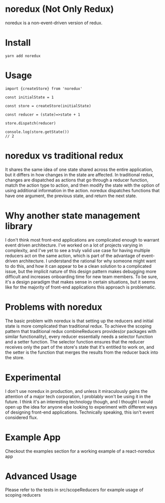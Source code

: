 # noredux (Not Only Redux)

noredux is a non-event-driven version of redux. 

# Install

```
yarn add noredux
```

# Usage

```
import {createStore} from 'noredux'

const initialState = 1

const store = createStore(initialState)

const reducer = (state)=>state + 1

store.dispatch(reducer)

console.log(store.getState())
// 2
```

# noredux vs traditional redux

It shares the same idea of one state shared across the entire application, but it differs in how changes in the state are affected. In traditional redux, changes are dispatched as actions that go through a reducer function, match the action type to action, and then modify the state with the option of using additional information in the action. noredux dispatches functions that have one argument, the previous state, and return the next state.

# Why another state management library

I don't think most front-end applications are complicated enough to warrant event driven architecture. I've worked on a lot of projects varying in complexity, and I've yet to see a truly valid use case for having multiple reducers act on the same action, which is part of the advantage of event-driven architecture. I understand the rational for why someone might want to do this, and how it can appear to be a clean solution to a complicated issue, but the implicit nature of this design pattern makes debugging more difficult and increases onboarding time for new team members. To be sure, it's a design paradigm that makes sense in certain situations, but it seems like for the majority of front-end applications this approach is problematic.

# Problems with noredux

The basic problem with noredux is that setting up the reducers and initial state is more complicated than traditional redux. To achieve the scoping pattern that traditional redux combineReducers provides(or packages with similar functionality), every reducer essentially needs a selector function and a setter function. The selector function ensures that the reducer receives only the part of the store's state that it's entitled to work on, and the setter is the function that merges the results from the reducer back into the store.

# Experimental

I don't use noredux in production, and unless it miraculously gains the attention of a major tech corporation, I problably won't be using it in the future. I think it's an interesting technology though, and I thought I would open up the idea for anyone else looking to experiment with different ways of designing front-end applications. Technically speaking, this isn't event considered flux.

# Example App

Checkout the examples section for a working example of a react-noredux app

# Advanced Usage

Please refer to the tests in src/scopeReducers for example usage of scoping reducers